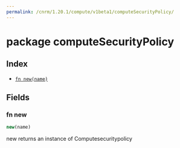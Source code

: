 ```yaml
---
permalink: /cnrm/1.20.1/compute/v1beta1/computeSecurityPolicy/
---
```


# package computeSecurityPolicy



## Index

* [`fn new(name)`](#fn-new)

## Fields

### fn new

```ts
new(name)
```

new returns an instance of Computesecuritypolicy